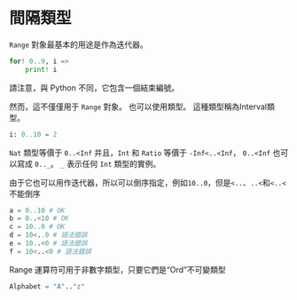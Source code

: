 # 間隔類型

`Range` 對象最基本的用途是作為迭代器。

```python
for! 0..9, i =>
    print! i
```

請注意，與 Python 不同，它包含一個結束編號。

然而，這不僅僅用于 `Range` 對象。 也可以使用類型。 這種類型稱為Interval類型。

```python
i: 0..10 = 2
```

`Nat` 類型等價于 `0..<Inf` 并且，`Int` 和 `Ratio` 等價于 `-Inf<..<Inf`，
`0..<Inf` 也可以寫成 `0.._`。 `_` 表示任何 `Int` 類型的實例。

由于它也可以用作迭代器，所以可以倒序指定，例如`10..0`，但是`<..`、`..<`和`<..<`不能倒序

```python
a = 0..10 # OK
b = 0..<10 # OK
c = 10..0 # OK
d = 10<..0 # 語法錯誤
e = 10..<0 # 語法錯誤
f = 10<..<0 # 語法錯誤
```

Range 運算符可用于非數字類型，只要它們是“Ord”不可變類型

```python
Alphabet = "A".."z"
```
